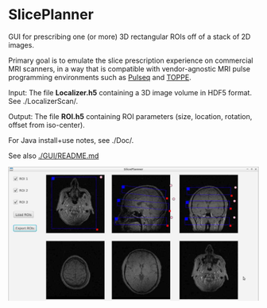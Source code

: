 # SlicePlanner

GUI for prescribing one (or more) 3D rectangular ROIs off of a stack of 2D images.  

Primary goal is to emulate the slice prescription experience on commercial MRI scanners, 
in a way that is compatible 
with vendor-agnostic MRI pulse programming environments such as 
[Pulseq](http://pulseq.github.io/) and [TOPPE](https://toppemri.github.io).  

Input: The file **Localizer.h5** containing a 3D image volume in HDF5 format. See ./LocalizerScan/.

Output: The file **ROI.h5** containing ROI parameters (size, location, rotation, offset from iso-center).

For Java install+use notes, see ./Doc/.

See also [./GUI/README.md](./GUI/README.md)

![GUI screenshot](Resources/gui.jpg)

